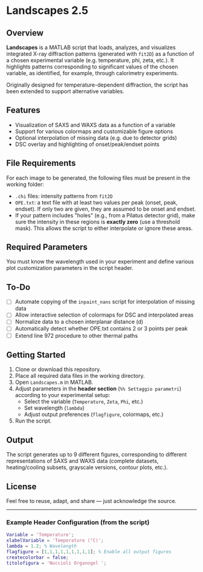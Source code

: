 # Landscapes 2.5

## Overview

**Landscapes** is a MATLAB script that loads, analyzes, and visualizes integrated X-ray diffraction patterns (generated with `fit2D`) as a function of a chosen experimental variable (e.g. temperature, phi, zeta, etc.). It highlights patterns corresponding to significant values of the chosen variable, as identified, for example, through calorimetry experiments.

Originally designed for temperature-dependent diffraction, the script has been extended to support alternative variables.

## Features

- Visualization of SAXS and WAXS data as a function of a variable
- Support for various colormaps and customizable figure options
- Optional interpolation of missing data (e.g. due to detector grids)
- DSC overlay and highlighting of onset/peak/endset points

## File Requirements

For each image to be generated, the following files must be present in the working folder:

- `.chi` files: intensity patterns from `fit2D`
- `OPE.txt`: a text file with at least two values per peak (onset, peak, endset). If only two are given, they are assumed to be onset and endset.
- If your pattern includes "holes" (e.g., from a Pilatus detector grid), make sure the intensity in these regions is **exactly zero** (use a threshold mask). This allows the script to either interpolate or ignore these areas.

## Required Parameters

You must know the wavelength used in your experiment and define various plot customization parameters in the script header.

## To-Do

- [ ] Automate copying of the `inpaint_nans` script for interpolation of missing data
- [ ] Allow interactive selection of colormaps for DSC and interpolated areas
- [ ] Normalize data to a chosen interplanar distance (d)
- [ ] Automatically detect whether OPE.txt contains 2 or 3 points per peak
- [ ] Extend line 972 procedure to other thermal paths

## Getting Started

1. Clone or download this repository.
2. Place all required data files in the working directory.
3. Open `Landscapes.m` in MATLAB.
4. Adjust parameters in the **header section** (`%% Settaggio parametri`) according to your experimental setup:
   - Select the variable (`Temperature`, `Zeta`, `Phi`, etc.)
   - Set wavelength (`lambda`)
   - Adjust output preferences (`flagfigure`, colormaps, etc.)
5. Run the script.

## Output

The script generates up to 9 different figures, corresponding to different representations of SAXS and WAXS data (complete datasets, heating/cooling subsets, grayscale versions, contour plots, etc.).

## License

Feel free to reuse, adapt, and share — just acknowledge the source.

---

### Example Header Configuration (from the script)

```matlab
Variable = 'Temperature';
xlabelVariable = 'Temperature (°C)';
lambda = 1.2; % Wavelength
flagfigure = [1,1,1,1,1,1,1,1,1]; % Enable all output figures
createcolorbar = false;
titolofigura = 'Noccioli Organogel ';
